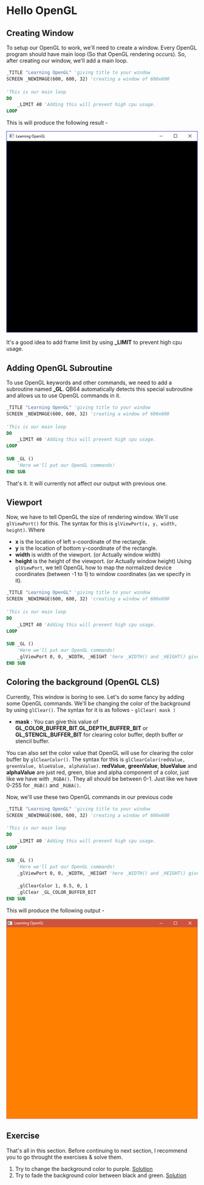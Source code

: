 # Hello OpenGL
## Creating Window
To setup our OpenGL to work, we'll need to create a window. Every OpenGL program should have main loop (So that OpenGL rendering occurs). So, after creating
our window, we'll add a main loop.
```vb
_TITLE "Learning OpenGL" 'giving title to your window
SCREEN _NEWIMAGE(600, 600, 32) 'creating a window of 600x600

'This is our main loop
DO
    _LIMIT 40 'Adding this will prevent high cpu usage.
LOOP
```
This is will produce the following result - 

![OpenGL First Window Created](https://raw.githubusercontent.com/AshishKingdom/OpenGL-Tutorials/gh-pages/images/hello-opengl/first_window.png)

<div class="hint-box">
It's a good idea to add frame limit by using <b>_LIMIT</b> to prevent high cpu usage.
</div>

## Adding OpenGL Subroutine
To use OpenGL keywords and other commands, we need to add a subroutine named **\_GL**. QB64 automatically detects this special subroutine and allows us to use OpenGL commands in it.
```vb
_TITLE "Learning OpenGL" 'giving title to your window
SCREEN _NEWIMAGE(600, 600, 32) 'creating a window of 600x600

'This is our main loop
DO
    _LIMIT 40 'Adding this will prevent high cpu usage.
LOOP

SUB _GL ()
    'Here we'll put our OpenGL commands!
END SUB
```
That's it. It will currently not affect our output with previous one.
## Viewport
Now, we have to tell OpenGL the size of rendering window. We'll use `glViewPort()` for this. The syntax for this is
`glViewPort(x, y, width, height)`. Where 
- **x** is the location of left x-coordinate of the rectangle.
- **y** is the location of bottom y-coordinate of the rectangle.
- **width** is width of the viewport. (or Actually window width)
- **height** is the height of the viewport. (or Actually window height)
Using `glViewPort`, we tell OpenGL how to map the normalized device coordinates (between -1 to 1) to window coordinates (as we specify in it).

```vb
_TITLE "Learning OpenGL" 'giving title to your window
SCREEN _NEWIMAGE(600, 600, 32) 'creating a window of 600x600

'This is our main loop
DO
    _LIMIT 40 'Adding this will prevent high cpu usage.
LOOP

SUB _GL ()
    'Here we'll put our OpenGL commands!
    _glViewPort 0, 0, _WIDTH, _HEIGHT 'here _WIDTH() and _HEIGHT() gives the width and height of our window.
END SUB
```

## Coloring the background (OpenGL CLS)
Currently, This window is boring to see. Let's do some fancy by adding some OpenGL commands.
We'll be changing the color of the background by using `glClear()`. The syntax for it is as follows -
`glClear( mask )`
- **mask** : You can give this value of **GL_COLOR_BUFFER_BIT**,**GL_DEPTH_BUFFER_BIT** or **GL_STENCIL_BUFFER_BIT** for clearing color buffer, depth buffer or stencil buffer.

You can also set the color value that OpenGL will use for clearing the color buffer by `glClearColor()`. The syntax for this is `glClearColor(redValue, greenValue, blueValue, alphaValue)`.
**redValue**, **greenValue**, **blueValue** and **alphaValue** are just red, green, blue and alpha component of a color, just like we have with `_RGBA()`. They all should be between 0-1. Just like we have 0-255 for `_RGB()` and `_RGBA()`.

Now, we'll use these two OpenGL commands in our previous code
```vb
_TITLE "Learning OpenGL" 'giving title to your window
SCREEN _NEWIMAGE(600, 600, 32) 'creating a window of 600x600

'This is our main loop
DO
    _LIMIT 40 'Adding this will prevent high cpu usage.
LOOP

SUB _GL ()
    'Here we'll put our OpenGL commands!
    _glViewPort 0, 0, _WIDTH, _HEIGHT 'here _WIDTH() and _HEIGHT() gives the width and height of our window.
    
    _glClearColor 1, 0.5, 0, 1
    _glClear _GL_COLOR_BUFFER_BIT
END SUB
```
This will produce the following output -

![Yellow colored window with glClear()](https://raw.githubusercontent.com/AshishKingdom/OpenGL-Tutorials/gh-pages/images/hello-opengl/window_after_glClear.png)

## Exercise
That's all in this section. Before continuing to next section, I recommend you to go throught the exercises & solve them.
1. Try to change the background color to purple. [Solution](https://ashishkingdom.github.io/OpenGL-Tutorials/hello-opengl/solution-1/)
2. Try to fade the background color between black and green. [Solution](https://ashishkingdom.github.io/OpenGL-Tutorials/hello-opengl/solution-2/)
